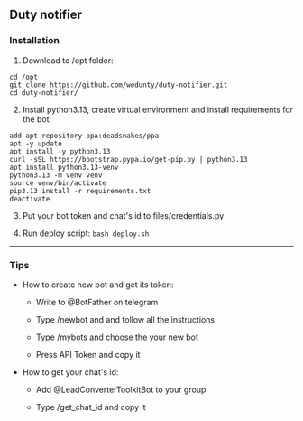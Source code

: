 ## Duty notifier

### Installation
1. Download to /opt folder: 

```
cd /opt
git clone https://github.com/wedunty/duty-notifier.git
cd duty-notifier/
```

2. Install python3.13, create virtual environment and install requirements for the bot:

```
add-apt-repository ppa:deadsnakes/ppa
apt -y update
apt install -y python3.13
curl -sSL https://bootstrap.pypa.io/get-pip.py | python3.13
apt install python3.13-venv
python3.13 -m venv venv
source venv/bin/activate
pip3.13 install -r requirements.txt
deactivate
```

3. Put your bot token and chat's id to files/credentials.py

4. Run deploy script: `bash deploy.sh`

---

### Tips
- How to create new bot and get its token:

  - Write to @BotFather on telegram

  - Type /newbot and and follow all the instructions
    
  - Type /mybots and choose the your new bot
    
  - Press API Token and copy it

- How to get your chat's id:
  
  - Add @LeadConverterToolkitBot to your group
 
  - Type /get_chat_id and copy it
